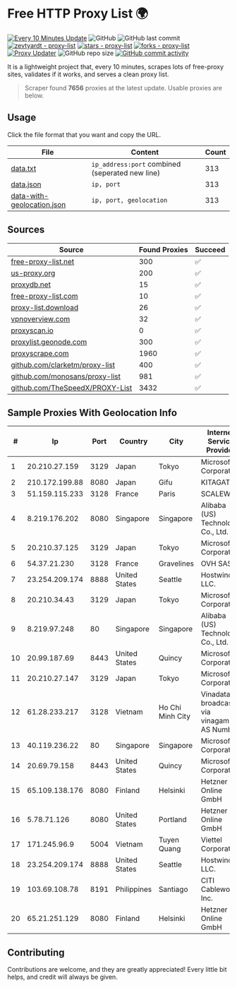 
# Free HTTP Proxy List 🌍

[![Every 10 Minutes Update](https://github.com/mertguvencli/http-proxy-list/actions/workflows/main.yml/badge.svg?branch=main)](https://github.com/mertguvencli/http-proxy-list/actions/workflows/main.yml)
![GitHub](https://img.shields.io/github/license/mertguvencli/http-proxy-list)
![GitHub last commit](https://img.shields.io/github/last-commit/mertguvencli/http-proxy-list)
[![zevtyardt - proxy-list](https://img.shields.io/static/v1?label=zevtyardt&message=proxy-list&color=blue&logo=github)](https://github.com/zevtyardt/proxy-list "Go to GitHub repo")
[![stars - proxy-list](https://img.shields.io/github/stars/zevtyardt/proxy-list?style=social)](https://github.com/zevtyardt/proxy-list)
[![forks - proxy-list](https://img.shields.io/github/forks/zevtyardt/proxy-list?style=social)](https://github.com/zevtyardt/proxy-list)
[![Proxy Updater](https://github.com/zevtyardt/proxy-list/workflows/Proxy%20Updater/badge.svg)](https://github.com/zevtyardt/proxy-list/actions?query=workflow:"Proxy+Updater")
![GitHub repo size](https://img.shields.io/github/repo-size/zevtyardt/proxy-list)
[![GitHub commit activity](https://img.shields.io/github/commit-activity/m/zevtyardt/proxy-list?logo=commits)](https://github.com/zevtyardt/proxy-list/commits/main)

It is a lightweight project that, every 10 minutes, scrapes lots of free-proxy sites, validates if it works, and serves a clean proxy list.

> Scraper found **7656** proxies at the latest update. Usable proxies are below.

## Usage

Click the file format that you want and copy the URL.

|File|Content|Count|
|----|-------|-----|
|[data.txt](https://raw.githubusercontent.com/mertguvencli/http-proxy-list/main/proxy-list/data.txt)|`ip_address:port` combined (seperated new line)|313|
|[data.json](https://raw.githubusercontent.com/mertguvencli/http-proxy-list/main/proxy-list/data.json)|`ip, port`|313|
|[data-with-geolocation.json](https://raw.githubusercontent.com/mertguvencli/http-proxy-list/main/proxy-list/data-with-geolocation.json)|`ip, port, geolocation`|313|

## Sources

|Source|Found Proxies|Succeed|
|------|-------------|-------|
|[free-proxy-list.net](https://free-proxy-list.net)|300|✅|
|[us-proxy.org](https://www.us-proxy.org)|200|✅|
|[proxydb.net](http://proxydb.net)|15|✅|
|[free-proxy-list.com](https://free-proxy-list.com/?page=&port=&type%5B%5D=http&type%5B%5D=https&up_time=0&search=Search)|10|✅|
|[proxy-list.download](https://www.proxy-list.download/HTTP)|26|✅|
|[vpnoverview.com](https://vpnoverview.com/privacy/anonymous-browsing/free-proxy-servers)|32|✅|
|[proxyscan.io](https://www.proxyscan.io)|0|✅|
|[proxylist.geonode.com](https://proxylist.geonode.com/api/proxy-list?limit=300&page=1&sort_by=lastChecked&sort_type=desc&protocols=http,https)|300|✅|
|[proxyscrape.com](https://api.proxyscrape.com/v2/?request=displayproxies&protocol=http&timeout=10000&country=all&ssl=all&anonymity=all)|1960|✅|
|[github.com/clarketm/proxy-list](https://raw.githubusercontent.com/clarketm/proxy-list/master/proxy-list-raw.txt)|400|✅|
|[github.com/monosans/proxy-list](https://raw.githubusercontent.com/monosans/proxy-list/main/proxies/http.txt)|981|✅|
|[github.com/TheSpeedX/PROXY-List](https://raw.githubusercontent.com/TheSpeedX/PROXY-List/master/http.txt)|3432|✅|


## Sample Proxies With Geolocation Info

|#|Ip|Port|Country|City|Internet Service Provider|
|-|--|----|-------|----|-------------------------|
|1|20.210.27.159|3129|Japan|Tokyo|Microsoft Corporation|
|2|210.172.199.88|8080|Japan|Gifu|KITAGATA|
|3|51.159.115.233|3128|France|Paris|SCALEWAY|
|4|8.219.176.202|8080|Singapore|Singapore|Alibaba (US) Technology Co., Ltd.|
|5|20.210.37.125|3129|Japan|Tokyo|Microsoft Corporation|
|6|54.37.21.230|3128|France|Gravelines|OVH SAS|
|7|23.254.209.174|8888|United States|Seattle|Hostwinds LLC.|
|8|20.210.34.43|3129|Japan|Tokyo|Microsoft Corporation|
|9|8.219.97.248|80|Singapore|Singapore|Alibaba (US) Technology Co., Ltd.|
|10|20.99.187.69|8443|United States|Quincy|Microsoft Corporation|
|11|20.210.27.147|3129|Japan|Tokyo|Microsoft Corporation|
|12|61.28.233.217|3128|Vietnam|Ho Chi Minh City|Vinadata broadcast via vinagame AS Number|
|13|40.119.236.22|80|Singapore|Singapore|Microsoft Corporation|
|14|20.69.79.158|8443|United States|Quincy|Microsoft Corporation|
|15|65.109.138.176|8080|Finland|Helsinki|Hetzner Online GmbH|
|16|5.78.71.126|8080|United States|Portland|Hetzner Online GmbH|
|17|171.245.96.9|5004|Vietnam|Tuyen Quang|Viettel Corporation|
|18|23.254.209.174|8888|United States|Seattle|Hostwinds LLC.|
|19|103.69.108.78|8191|Philippines|Santiago|CITI Cableworld Inc.|
|20|65.21.251.129|8080|Finland|Helsinki|Hetzner Online GmbH|



## Contributing

Contributions are welcome, and they are greatly appreciated! Every
little bit helps, and credit will always be given.

